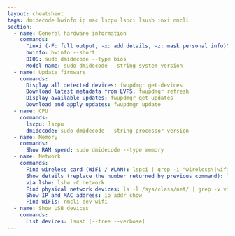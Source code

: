```yaml
---
layout: cheatsheet
tags: dmidecode hwinfo ip mac lscpu lspci lsusb inxi nmcli
section:
  - name: General hardware information
    commands:
      "inxi (-F: full output, -x: add details, -z: mask personal info)": inxi -Fxz
      hwinfo: hwinfo --short
      BIOS: sudo dmidecode --type bios
      Model name: sudo dmidecode --string system-version
  - name: Update firmware
    commands:
      Display all detected devices: fwupdmgr get-devices
      Download latest metadata from LVFS: fwupdmgr refresh
      Display available updates: fwupdmgr get-updates
      Download and apply updates: fwupdmgr update
  - name: CPU
    commands:
      lscpu: lscpu
      dmidecode: sudo dmidecode --string processor-version
  - name: Memory
    commands:
      Show RAM speed: sudo dmidecode --type memory
  - name: Network
    commands:
      Find wireless card (WiFi / WLAN): lspci | grep -i "wireless\|wifi"
      Show details (replace the number returned by previous command): lspci -vv -s 53:00.0
      via lshw: lshw -C network
      Find physical network devices: ls -l /sys/class/net/ | grep -v virtual
      Show IP and MAC address: ip addr show
      Find WiFis: nmcli dev wifi
  - name: Show USB devices
    commands:
      List devices: lsusb [--tree --verbose]
---
```

